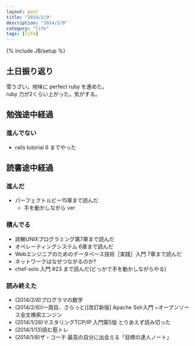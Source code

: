 ```yaml
---
layout: post
title: "2014/2/9"
description: "2014/2/9"
category: "life"
tags: [life]
---
```


{% include JB/setup %}

## 土日振り返り
雪うざい。地味に perfect ruby を進めた。  
ruby 力が2くらい上がった。気がする。  

## 勉強途中経過

### 進んでない
 - rails tutorial 6 までやった

## 読書途中経過

### 進んだ
 - パーフェクトルビー15章まで読んだ
   - 手を動かしながら ver

### 積んでる
 - 詳解UNIXプログラミング第7章まで読んだ
 - オペレーティングシステム 6章まで読んだ
 - Webエンジニアのためのデータベース技術［実践］入門 7章まで読んだ
 - ネットワークはなぜつながるのか?
 - chef-solo 入門 #23 まで読んだ(どっかで手を動かしながらやる)

### 読み終えた
  - (2014/2/8)プログラマの数学
  - (2014/2/6)(一周目、さらっと)[改訂新版] Apache Solr入門 ~オープンソース全文検索エンジン
  - (2014/1/26)マスタリングTCP/IP 入門第5版 とりあえず読み切った
  - (2014/1/13)読む筋トレ
  - (2014/1/8)ザ・コーチ 最高の自分に出会える「目標の達人ノート」
